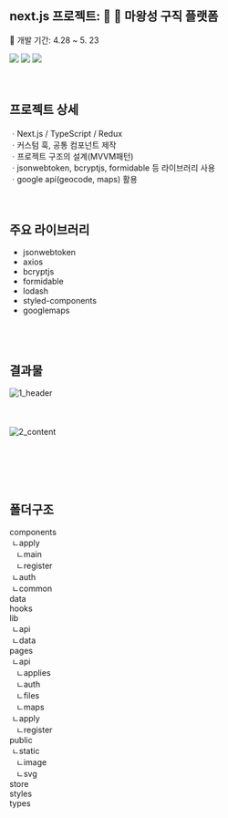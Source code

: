 ## next.js 프로젝트: :european_castle: :deer: 마왕성 구직 플랫폼
:calendar: 개발 기간: 4.28 ~ 5. 23  
<div>
  <img src="https://img.shields.io/badge/next.js-000000?style=for-the-badge&logo-appveyor&logo=next.js&logoColor=white"/>
  <img src="https://img.shields.io/badge/TypeScript-3178C6?style=for-the-badge&logo-appveyor&logo=TypeScript&logoColor=white"/>
  <img src="https://img.shields.io/badge/redux-764ABC?style=for-the-badge&logo-appveyor&logo=redux&logoColor=white"/>
 </div>
<br/><br/>

## 프로젝트 상세
ㆍNext.js / TypeScript / Redux  
ㆍ커스텀 훅, 공통 컴포넌트 제작  
ㆍ프로젝트 구조의 설계(MVVM패턴)  
ㆍjsonwebtoken, bcryptjs, formidable 등 라이브러리 사용  
ㆍgoogle api(geocode, maps) 활용  
<br/><br/>

## 주요 라이브러리
- jsonwebtoken  
- axios  
- bcryptjs  
- formidable  
- lodash  
- styled-components  
- googlemaps  
<br/><br/><br/>

## 결과물
 ![1_header](https://user-images.githubusercontent.com/50893303/169723392-2584c238-2541-45d9-a539-143e10cf98b6.png)
<br/><br/><br/><br/>
 ![2_content](https://user-images.githubusercontent.com/50893303/170614786-7e2aadc4-4c3a-4371-a784-1edd04774a21.png)


<br/><br/><br/><br/>
## 폴더구조
components  
 &nbsp;ㄴapply  
 &nbsp;&nbsp;&nbsp;ㄴmain  
 &nbsp;&nbsp;&nbsp;ㄴregister  
 &nbsp;ㄴauth  
 &nbsp;ㄴcommon  
data  
hooks  
lib  
 &nbsp;ㄴapi  
 &nbsp;ㄴdata  
pages  
 &nbsp;ㄴapi  
  &nbsp;&nbsp;&nbsp;ㄴapplies    
  &nbsp;&nbsp;&nbsp;ㄴauth  
  &nbsp;&nbsp;&nbsp;ㄴfiles    
  &nbsp;&nbsp;&nbsp;ㄴmaps    
 &nbsp;ㄴapply  
  &nbsp;&nbsp;&nbsp;ㄴregister   
public  
 &nbsp;ㄴstatic  
  &nbsp;&nbsp;&nbsp;ㄴimage  
  &nbsp;&nbsp;&nbsp;ㄴsvg  
store  
styles  
types  
  
